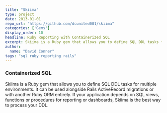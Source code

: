 ```yaml
---
title: "Skiima"
type: project
date: 2013-01-01
repo_url: "https://github.com/dcunited001/skiima"
categories: ['Gems']
display_order: 10
headline: Ruby Reporting with Containerized SQL
excerpt: Skiima is a Ruby gem that allows you to define SQL DDL tasks for multiple environments. It can be used alongside Rails ActiveRecord migrations or with another Ruby ORM entirely.  If your application depends on SQL views, functions or procedures for reporting or dashboards, Skiima is the best way to process your DDL.
author:
  name: "David Conner"
tags: "sql ruby reporting rails"
---
```


### Containerized SQL

Skiima is a Ruby gem that allows you to define SQL DDL tasks for
multiple environments. It can be used alongside Rails ActiveRecord
migrations or with another Ruby ORM entirely.  If your application
depends on SQL views, functions or procedures for reporting or
dashboards, Skiima is the best way to process your DDL.
